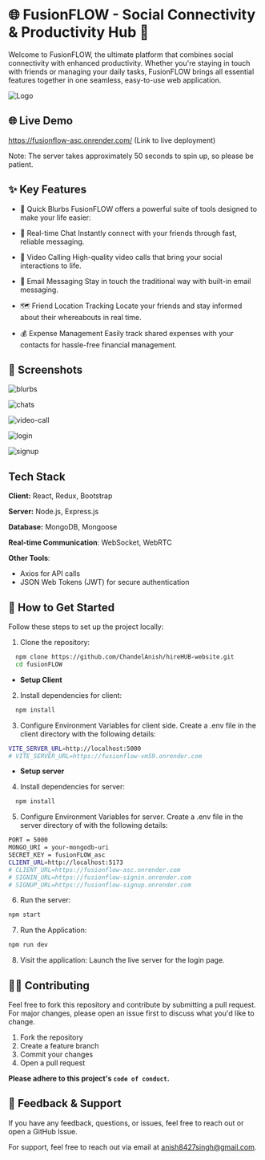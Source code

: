 
# 🌐 FusionFLOW - Social Connectivity & Productivity Hub 🚀

Welcome to FusionFLOW, the ultimate platform that combines social connectivity with enhanced productivity. Whether you're staying in touch with friends or managing your daily tasks, FusionFLOW brings all essential features together in one seamless, easy-to-use web application.


![Logo](https://drive.google.com/uc?id=1YUvXiZwIn-bipZoX5aUgk3Eihlv4Zaa2)


## 🌐 Live Demo

 https://fusionflow-asc.onrender.com/ (Link to live deployment)
 
Note: The server takes approximately 50 seconds to spin up, so please be patient.


## ✨ Key Features

- 🔗 Quick Blurbs
FusionFLOW offers a powerful suite of tools designed to make your life easier:

- 💬 Real-time Chat
Instantly connect with your friends through fast, reliable messaging.

- 🎥 Video Calling
High-quality video calls that bring your social interactions to life.

- 📧 Email Messaging
Stay in touch the traditional way with built-in email messaging.

- 🗺️ Friend Location Tracking
Locate your friends and stay informed about their whereabouts in real time.

- 💰 Expense Management
Easily track shared expenses with your contacts for hassle-free financial management.
## 📸 Screenshots

![blurbs](https://drive.google.com/uc?id=1a26R7P6tGH8lpPlrn3pR4PGjzXY83P1F)

![chats](https://drive.google.com/uc?id=1d6eqzTNdCpGhPnE_QHcrPMt-TUHp8kn2)

![video-call](https://drive.google.com/uc?id=1kIF5E-qrIhkPXyhYRhTgAhGiTiFfHp5f)

![login](https://drive.google.com/uc?id=1j_-oOCLk_BVWsXZgsxAVgwYp4kPQCyGD)

![signup](https://drive.google.com/uc?id=1vgn8w2FeHU-HoimR_4Ib1J5XI7kUXptn)

## Tech Stack

**Client:** React, Redux, Bootstrap

**Server:** Node.js, Express.js

**Database:** MongoDB, Mongoose

**Real-time Communication**: WebSocket, WebRTC

**Other Tools**:

- Axios for API calls
- JSON Web Tokens (JWT) for secure authentication


## 🚀 How to Get Started

Follow these steps to set up the project locally:

1. Clone the repository:
```bash
  npm clone https://github.com/ChandelAnish/hireHUB-website.git
  cd fusionFLOW
```

- **Setup Client**

2. Install dependencies for client:
```bash
  npm install
```

3. Configure Environment Variables for client side. Create a .env file in the client directory with the following details:
```bash
VITE_SERVER_URL=http://localhost:5000
# VITE_SERVER_URL=https://fusionflow-vm59.onrender.com
```

- **Setup server**

4. Install dependencies for server:
```bash
  npm install
```

5. Configure Environment Variables for server. Create a .env file in the server directory of with the following details:
```bash
PORT = 5000
MONGO_URI = your-mongodb-uri
SECRET_KEY = fusionFLOW_asc
CLIENT_URL=http://localhost:5173
# CLIENT_URL=https://fusionflow-asc.onrender.com
# SIGNIN_URL=https://fusionflow-signin.onrender.com
# SIGNUP_URL=https://fusionflow-signup.onrender.com
```

6. Run the server:
```bash
npm start
```

7. Run the Application:
```bash
npm run dev
```

8. Visit the application:
Launch the live server for the login page.

## 👨‍💻 Contributing

Feel free to fork this repository and contribute by submitting a pull request. For major changes, please open an issue first to discuss what you'd like to change.

1. Fork the repository
2. Create a feature branch
3. Commit your changes
4. Open a pull request

**Please adhere to this project's `code of conduct`.**


## 💬 Feedback & Support

If you have any feedback, questions, or issues, feel free to reach out or open a GitHub Issue.


For support, feel free to reach out via email at anish8427singh@gmail.com.

